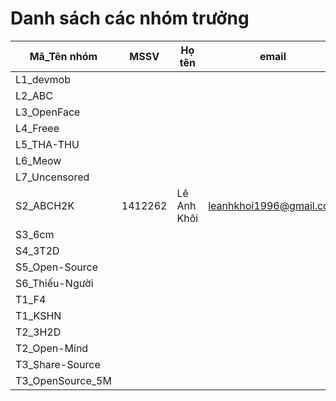 # Danh sách các nhóm trưởng 

Mã_Tên nhóm |  MSSV | Họ tên | email |  Tài khoản GitHub
----------- | ----- | ------ | ----- | -------------------
L1_devmob | | | | 
L2_ABC | | | | 
L3_OpenFace | | | | 
L4_Freee | | | | 
L5_THA-THU | | | | 
L6_Meow | | | | 
L7_Uncensored | | | | 
S2_ABCH2K |1412262|Lê Anh Khôi |leanhkhoi1996@gmail.com |https://github.com/leanhkhoi
S3_6cm | | | | 
S4_3T2D | | | | 
S5_Open-Source | | | | 
S6_Thiếu-Người | | | | 
T1_F4 | | | | 
T1_KSHN | | | | 
T2_3H2D | | | | 
T2_Open-Mind | | | | 
T3_Share-Source | | | | 
T3_OpenSource_5M | | | | 
